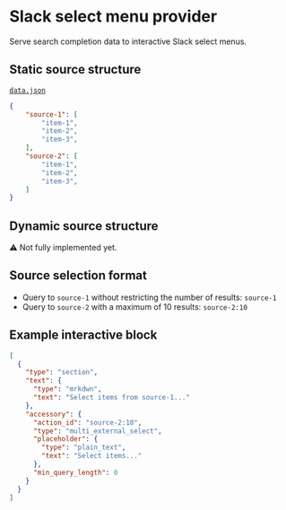 # Slack select menu provider
Serve search completion data to interactive Slack select menus.

## Static source structure
[`data.json`](./data.json)
```json
{
    "source-1": [
        "item-1",
        "item-2",
        "item-3",
    ],
    "source-2": [
        "item-1",
        "item-2",
        "item-3",
    ]
}
```

## Dynamic source structure
:warning: Not fully implemented yet.

## Source selection format
* Query to `source-1` without restricting the number of results:
    `source-1`
* Query to `source-2` with a maximum of 10 results:
    `source-2:10`

## Example interactive block
```json
[
  {
    "type": "section",
    "text": {
      "type": "mrkdwn",
      "text": "Select items from source-1..."
    },
    "accessory": {
      "action_id": "source-2:10",
      "type": "multi_external_select",
      "placeholder": {
        "type": "plain_text",
        "text": "Select items..."
      },
      "min_query_length": 0
    }
  }
]
```
